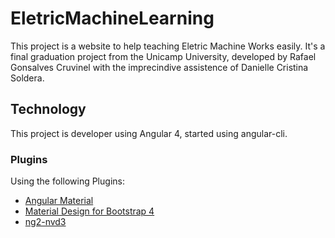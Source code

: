 # EletricMachineLearning

This project is a website to help teaching Eletric Machine Works easily. It's a final graduation project from the Unicamp University, developed by Rafael Gonsalves Cruvinel with the imprecindive assistence of Danielle Cristina Soldera.


## Technology

This project is developer using Angular 4, started using angular-cli.

### Plugins

Using the following Plugins:

  - [Angular Material](https://material.angular.io/)
  - [Material Design for Bootstrap 4](https://mdbootstrap.com/)
  - [ng2-nvd3](https://github.com/krispo/ng2-nvd3)
